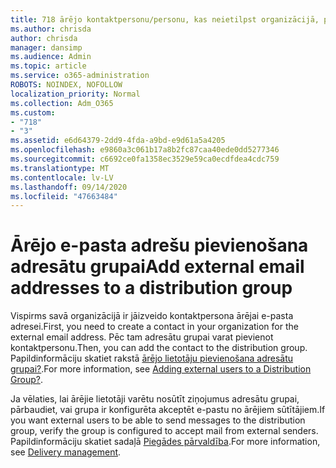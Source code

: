 ```yaml
---
title: 718 ārējo kontaktpersonu/personu, kas neietilpst organizācijā, pievienošana adresātu sarakstam
ms.author: chrisda
author: chrisda
manager: dansimp
ms.audience: Admin
ms.topic: article
ms.service: o365-administration
ROBOTS: NOINDEX, NOFOLLOW
localization_priority: Normal
ms.collection: Adm_O365
ms.custom:
- "718"
- "3"
ms.assetid: e6d64379-2dd9-4fda-a9bd-e9d61a5a4205
ms.openlocfilehash: e9860a3c061b17a8b2fc87caa40ede0dd5277346
ms.sourcegitcommit: c6692ce0fa1358ec3529e59ca0ecdfdea4cdc759
ms.translationtype: MT
ms.contentlocale: lv-LV
ms.lasthandoff: 09/14/2020
ms.locfileid: "47663484"
---
```

# <a name="add-external-email-addresses-to-a-distribution-group"></a><span data-ttu-id="336a3-102">Ārējo e-pasta adrešu pievienošana adresātu grupai</span><span class="sxs-lookup"><span data-stu-id="336a3-102">Add external email addresses to a distribution group</span></span>

<span data-ttu-id="336a3-103">Vispirms savā organizācijā ir jāizveido kontaktpersona ārējai e-pasta adresei.</span><span class="sxs-lookup"><span data-stu-id="336a3-103">First, you need to create a contact in your organization for the external email address.</span></span> <span data-ttu-id="336a3-104">Pēc tam adresātu grupai varat pievienot kontaktpersonu.</span><span class="sxs-lookup"><span data-stu-id="336a3-104">Then, you can add the contact to the distribution group.</span></span> <span data-ttu-id="336a3-105">Papildinformāciju skatiet rakstā [ārējo lietotāju pievienošana adresātu grupai?](https://support.office.com/client/caa0f310-0bb7-48e3-8ad2-cb358b53bbba).</span><span class="sxs-lookup"><span data-stu-id="336a3-105">For more information, see [Adding external users to a Distribution Group?](https://support.office.com/client/caa0f310-0bb7-48e3-8ad2-cb358b53bbba).</span></span>

<span data-ttu-id="336a3-106">Ja vēlaties, lai ārējie lietotāji varētu nosūtīt ziņojumus adresātu grupai, pārbaudiet, vai grupa ir konfigurēta akceptēt e-pastu no ārējiem sūtītājiem.</span><span class="sxs-lookup"><span data-stu-id="336a3-106">If you want external users to be able to send messages to the distribution group, verify the group is configured to accept mail from external senders.</span></span> <span data-ttu-id="336a3-107">Papildinformāciju skatiet sadaļā [Piegādes pārvaldība](https://technet.microsoft.com/library/bb124513.aspx#deliverymanagement).</span><span class="sxs-lookup"><span data-stu-id="336a3-107">For more information, see [Delivery management](https://technet.microsoft.com/library/bb124513.aspx#deliverymanagement).</span></span>
